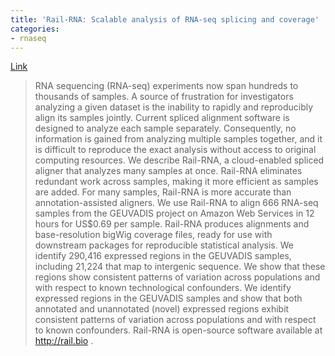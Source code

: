 ```yaml
---
title: 'Rail-RNA: Scalable analysis of RNA-seq splicing and coverage'
categories:
- rnaseq
---
```

[Link](http://biorxiv.org/content/early/2015/05/07/019067)
<!--more-->

> RNA sequencing (RNA-seq) experiments now span hundreds to thousands of
samples. A source of frustration for investigators analyzing a given dataset
is the inability to rapidly and reproducibly align its samples jointly.
Current spliced alignment software is designed to analyze each sample
separately. Consequently, no information is gained from analyzing multiple
samples together, and it is difficult to reproduce the exact analysis without
access to original computing resources. We describe Rail-RNA, a cloud-enabled
spliced aligner that analyzes many samples at once. Rail-RNA eliminates
redundant work across samples, making it more efficient as samples are added.
For many samples, Rail-RNA is more accurate than annotation-assisted aligners.
We use Rail-RNA to align 666 RNA-seq samples from the GEUVADIS project on
Amazon Web Services in 12 hours for US$0.69 per sample. Rail-RNA produces
alignments and base-resolution bigWig coverage files, ready for use with
downstream packages for reproducible statistical analysis. We identify 290,416
expressed regions in the GEUVADIS samples, including 21,224 that map to
intergenic sequence. We show that these regions show consistent patterns of
variation across populations and with respect to known technological
confounders. We identify expressed regions in the GEUVADIS samples and show
that both annotated and unannotated (novel) expressed regions exhibit
consistent patterns of variation across populations and with respect to known
confounders. Rail-RNA is open-source software available at http://rail.bio .

